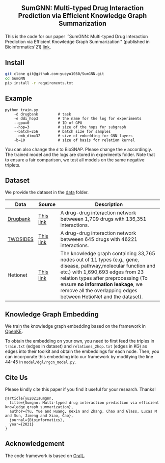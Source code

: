 <h2 align="center">
<p> SumGNN: Multi-typed Drug Interaction Prediction via Efficient Knowledge Graph Summarization</h2>

This is the code for our paper ``SumGNN: Multi-typed Drug Interaction Prediction via Efficient Knowledge Graph Summarization'' (published in Bioinformatics'21) [link](https://academic.oup.com/bioinformatics/advance-article/doi/10.1093/bioinformatics/btab207).
 
## Install

```bash
git clone git@github.com:yueyu1030/SumGNN.git
cd SumGNN
pip install -r requirements.txt
```

## Example

```
python train.py 
    -d drugbank         # task
    -e ddi_hop3         # the name for the log for experiments
    --gpu=0             # ID of GPU
    --hop=3             # size of the hops for subgraph
    --batch=256         # batch size for samples
    --emb_dim=32        # size of embedding for GNN layers
    -b=10               # size of basis for relation kernel
```

You can also change the ```d``` to BioSNAP. Please change the ```e``` accordingly. The trained model and the logs are stored in experiments folder. Note that to ensure a fair comparison, we test all models on the same negative triplets. 

## Dataset

We provide the dataset in the [data](data/) folder. 

| Data  | Source | Description
|-------|----------|----------|
| [Drugbank](data/drugbank/) | [This link](https://bitbucket.org/kaistsystemsbiology/deepddi/src/master/data/)| A drug-drug interaction network betweeen 1,709 drugs with 136,351 interactions.| 
| [TWOSIDES](data/BioSNAP/) | [This link](http://snap.stanford.edu/biodata/datasets/10018/10018-ChSe-Decagon.html)| A drug-drug interaction network betweeen 645 drugs with 46221 interactions.|
| Hetionet | [This link](https://github.com/hetio/hetionet) | The knowledge graph containing 33,765  nodes  out  of  11  types  (e.g.,  gene,  disease,  pathway,molecular function and etc.) with 1,690,693 edges from 23 relation types after preprocessing (To ensure **no information leakage**, we remove all the overlapping edges  between  HetioNet  and  the  dataset).

## Knowledge Graph Embedding
We train the knowledge graph embedding based on the framework in [OpenKE](https://github.com/thunlp/OpenKE). 

To obtain the embedding on your own, you need to first feed the triples in `train.txt` (edges in dataset) and `relations_2hop.txt` (edges in KG) as edges into their toolkit and obtain the embeddings for each node. Then, you can incorporate this embedding into our framework by modifying the line 44-45
in `model/dgl/rgcn_model.py`.

## Cite Us

Please kindly cite this paper if you find it useful for your research. Thanks!

```
@article{yu2021sumgnn,
  title={Sumgnn: Multi-typed drug interaction prediction via efficient knowledge graph summarization},
  author={Yu, Yue and Huang, Kexin and Zhang, Chao and Glass, Lucas M and Sun, Jimeng and Xiao, Cao},
  journal={Bioinformatics},
  year={2021}
}
```

## Acknowledgement
The code framework is based on [GraIL](https://github.com/kkteru/grail).